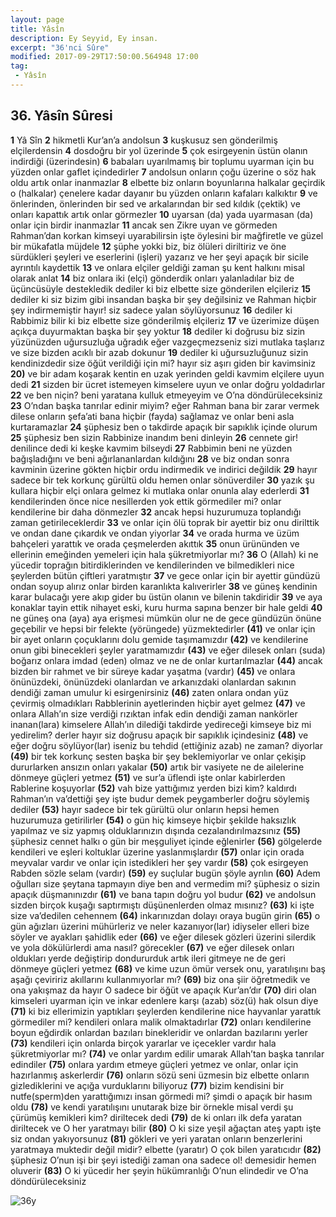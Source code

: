 ```yaml
---
layout: page
title: Yâsîn
description: Ey Seyyid, Ey insan.
excerpt: "36'nci Sûre"
modified: 2017-09-29T17:50:00.564948 17:00
tag: 
 - Yâsîn
---
```


## 36. Yâsîn Sûresi

**1** Yâ Sîn
**2** hikmetli Kur’an’a andolsun
**3** kuşkusuz sen gönderilmiş elçilerdensin
**4** dosdoğru bir yol üzerinde
**5** çok esirgeyenin üstün olanın indirdiği (üzerindesin)
**6** babaları uyarılmamış bir toplumu uyarman için bu yüzden onlar gaflet içindedirler
**7** andolsun onların çoğu üzerine o söz hak oldu artık onlar inanmazlar
**8** elbette biz onların boyunlarına halkalar geçirdik o (halkalar) çenelere kadar dayanır bu yüzden onların kafaları kalkıktır
**9** ve önlerinden, önlerinden bir sed ve arkalarından bir sed kıldık (çektik) ve onları kapattık artık onlar görmezler
**10** uyarsan (da) yada uyarmasan (da) onlar için birdir inanmazlar
**11** ancak sen Zikre uyan ve görmeden Rahman’dan korkan kimseyi uyarabilirsin işte öylesini bir mağfiretle ve güzel bir mükafatla müjdele 
**12** şüphe yokki biz, biz ölüleri diriltiriz ve öne sürdükleri şeyleri ve eserlerini (işleri) yazarız ve her şeyi apaçık bir sicile ayrıntılı kaydettik
**13** ve onlara elçiler geldiği zaman şu kent halkını misal olarak anlat 
**14** biz onlara iki (elçi) gönderdik onları yalanladılar biz de üçüncüsüyle destekledik dediler ki biz elbette size gönderilen elçileriz
**15** dediler ki siz bizim gibi insandan başka bir şey değilsiniz ve Rahman hiçbir şey indirmemiştir hayır! siz sadece yalan söylüyorsunuz
**16** dediler ki Rabbimiz bilir ki biz elbette size gönderilmiş elçileriz
**17** ve üzerimize düşen açıkça duyurmaktan başka bir şey yoktur 
**18** dediler ki doğrusu biz sizin yüzünüzden uğursuzluğa uğradık eğer vazgeçmezseniz sizi mutlaka taşlarız ve size bizden acıklı bir azab dokunur 
**19** dediler ki uğursuzluğunuz sizin kendinizdedir size öğüt verildiği için mi? hayır siz aşırı giden bir kavimsiniz
**20)** ve bir adam koşarak kentin en uzak yerinden geldi kavmim elçilere uyun dedi
**21** sizden bir ücret istemeyen kimselere uyun ve onlar doğru yoldadırlar
**22** ve ben niçin? beni yaratana kulluk etmeyeyim ve O’na döndürüleceksiniz
**23** O’ndan başka tanrılar edinir miyim? eğer Rahman bana bir zarar vermek dilese onların şefa’ati bana hiçbir (fayda) sağlamaz ve onlar beni asla kurtaramazlar
**24** şüphesiz ben o takdirde apaçık bir sapıklık içinde olurum
**25** şüphesiz ben sizin Rabbinize inandım beni dinleyin
**26** cennete gir! denilince dedi ki keşke kavmim bilseydi
**27** Rabbimin beni ne yüzden bağışladığını ve beni ağırlananlardan kıldığını 
**28** ve biz ondan sonra kavminin üzerine gökten hiçbir ordu indirmedik ve indirici değildik
**29** hayır sadece bir tek korkunç gürültü oldu hemen onlar sönüverdiler
**30** yazık şu kullara hiçbir elçi onlara gelmez ki mutlaka onlar onunla alay ederlerdi
**31** kendilerinden önce nice nesillerden yok ettik görmediler mi? onlar kendilerine bir daha dönmezler
**32** ancak hepsi huzurumuza toplandığı zaman getirileceklerdir
**33** ve onlar için ölü toprak bir ayettir biz onu dirilttik ve ondan dane çıkardık ve ondan yiyorlar
**34** ve orada hurma ve üzüm bahçeleri yarattık ve orada çeşmelerden akıttık 
**35** onun ürününden ve ellerinin emeğinden yemeleri için hala şükretmiyorlar mı?
**36** O (Allah) ki ne yücedir toprağın bitirdiklerinden ve kendilerinden ve bilmedikleri nice şeylerden bütün çiftleri yaratmıştır 
**37** ve gece onlar için bir ayettir gündüzü ondan soyup alırız onlar birden karanlıkta kalıverirler
**38** ve güneş kendinin karar bulacağı yere akıp gider bu üstün olanın ve bilenin takdiridir
**39** ve aya konaklar tayin ettik nihayet eski, kuru hurma sapına benzer bir hale geldi 
**40** ne güneş ona (aya) aya erişmesi mümkün olur ne de gece gündüzün önüne geçebilir ve hepsi bir felekte (yörüngede) yüzmektedirler
**(41)** ve onlar için bir ayet onların çoçuklarını dolu gemide taşımamızdır
**(42)** ve kendilerine onun gibi binecekleri şeyler yaratmamızdır 
**(43)** ve eğer dilesek onları (suda) boğarız onlara imdad (eden) olmaz ve ne de onlar kurtarılmazlar
**(44)** ancak bizden bir rahmet ve bir süreye kadar yaşatma (vardır) 
**(45)** ve onlara önünüzdeki, önünüzdeki olanlardan ve arkanızdaki olanlardan sakının dendiği zaman umulur ki esirgenirsiniz
**(46)** zaten onlara ondan yüz çevirmiş olmadıkları Rabblerinin ayetlerinden hiçbir ayet gelmez 
**(47)** ve onlara Allah’ın size verdiği rızıktan infak edin dendiği zaman nankörler inanan(lara) kimselere Allah’ın dilediği takdirde yedireceği kimseye biz mi yedirelim? derler hayır siz doğrusu apaçık bir sapıklık içindesiniz
**(48)** ve eğer doğru söylüyor(lar) iseniz bu tehdid (ettiğiniz azab) ne zaman? diyorlar 
**(49)** bir tek korkunç sesten başka bir şey beklemiyorlar ve onlar çekişip dururlarken ansızın onları yakalar 
**(50)** artık bir vasiyete ne de ailelerine dönmeye güçleri yetmez
**(51)** ve sur’a üflendi işte onlar kabirlerden Rablerine koşuyorlar
**(52)** vah bize yattığımız yerden bizi kim? kaldırdı Rahman’ın va’dettiği şey işte budur demek peygamberler doğru söylemiş dediler 
**(53)** hayır sadece bir tek gürültü olur onların hepsi hemen huzurumuza getirilirler
**(54)** o gün hiç kimseye hiçbir şekilde haksızlık yapılmaz ve siz yapmış olduklarınızın dışında cezalandırılmazsınız 
**(55)** şüphesiz cennet halkı o gün bir meşguliyet içinde eğlenirler
**(56)** gölgelerde kendileri ve eşleri koltuklar üzerine yaslanmışlardır
**(57)** onlar için orada meyvalar vardır ve onlar için istedikleri her şey vardır 
**(58)** çok esirgeyen Rabden sözle selam (vardır)
**(59)** ey suçlular bugün şöyle ayrılın 
**(60)** Adem oğulları size şeytana tapmayın diye ben and vermedim mi? şüphesiz o sizin apaçık düşmanınızdır
**(61)** ve bana tapın doğru yol budur
**(62)** ve andolsun sizden birçok kuşağı saptırmıştı düşünenlerden olmaz mısınız?
**(63)** ki işte size va’dedilen cehennem
**(64)** inkarınızdan dolayı oraya bugün girin 
**(65)** o gün ağızları üzerini mühürleriz ve neler kazanıyor(lar) idiyseler elleri bize söyler ve ayakları şahidlik eder
**(66)** ve eğer dilesek gözleri üzerini silerdik ve yola dökülürlerdi ama nasıl? görecekler
**(67)** ve eğer dilesek onları oldukları yerde değiştirip dondururduk artık ileri gitmeye ne de geri dönmeye güçleri yetmez
**(68)** ve kime uzun ömür versek onu, yaratılışını baş aşağı çeviririz akıllarını kullanmıyorlar mı?
**(69)** biz ona şiir öğretmedik ve ona yakışmaz da hayır O sadece bir  öğüt ve apaçık Kur’an’dır
**(70)** diri olan kimseleri uyarman için ve inkar edenlere karşı (azab) söz(ü) hak olsun diye 
**(71)** ki biz ellerimizin yaptıkları şeylerden kendilerine nice hayvanlar yarattık görmediler mi? kendileri onlara malik olmaktadırlar
**(72)** onları kendilerine boyun eğdirdik onlardan bazıları binekleridir ve onlardan bazılarını yerler
**(73)** kendileri için onlarda birçok yararlar ve içecekler vardır hala şükretmiyorlar mı?
**(74)** ve onlar yardım edilir umarak Allah’tan başka tanrılar edindiler
**(75)** onlara yardım etmeye güçleri yetmez ve onlar, onlar için hazırlanmış askerlerdir
**(76)** onların sözü seni üzmesin biz elbette onların gizlediklerini ve açığa vurduklarını biliyoruz 
**(77)** bizim kendisini bir nutfe(sperm)den yarattığımızı insan görmedi mi? şimdi o apaçık bir hasım oldu 
**(78)** ve kendi yaratılışını unutarak bize bir örnekle misal verdi şu çürümüş kemikleri kim? diriltecek dedi
**(79)** de ki onları ilk defa yaratan diriltecek ve O her yaratmayı bilir
**(80)** O ki size yeşil ağaçtan ateş yaptı işte siz ondan yakıyorsunuz
**(81)** gökleri ve yeri yaratan onların benzerlerini yaratmaya muktedir değil midir? elbette (yaratır) O çok bilen yaratıcıdır
**(82)** şüphesiz O’nun işi bir şeyi istediği zaman ona sadece ol! demesidir hemen oluverir
**(83)** O ki yücedir her şeyin hükümranlığı O’nun elindedir ve O’na döndürüleceksiniz

![36y]({{site.url}}/images/ayrac-muhur.png)
